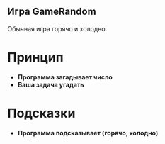 ## Игра GameRandom
Обычная игра горячо и холодно.

# Принцип
-  __Программа загадывает число__
-  __Ваша задача угадать__

# Подсказки
- __Программа подсказывает (горячо, холодно)__
